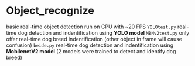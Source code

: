 ﻿# Object_recognize
basic real-time object detection run on CPU with ~20 FPS
``YOLOtest.py`` real-time dog detection and indentification using **YOLO model**
``MBNv2test.py`` only offer real-time dog breed indentification (other object in frame will cause confusion)
``beide.py`` real-time dog detection and indentification using **MobilenetV2 model** (2 models were trained to detect and identify dog breed)
